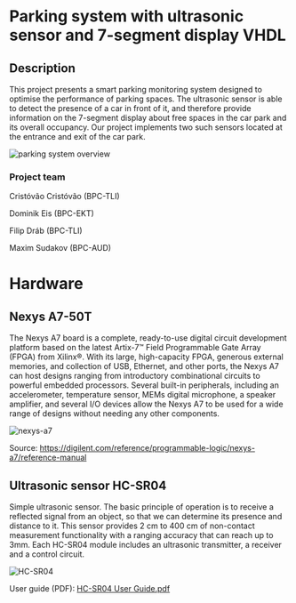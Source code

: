 # Parking system with ultrasonic sensor and 7-segment display VHDL

## Description
This project presents a smart parking monitoring system designed to optimise the performance of parking spaces. The ultrasonic sensor is able to detect the presence of a car in front of it, and therefore provide information on the 7-segment display about free spaces in the car park and its overall occupancy. Our project implements two such sensors located at the entrance and exit of the car park.

![parking system overview](https://github.com/markizdw/DE1_project_VUT/assets/114153808/a8e24295-fadc-4517-ba8d-616ab9735eb6)

### Project team
Cristóvão Cristóvão (BPC-TLI)

Dominik Eis (BPC-EKT)

Filip Dráb (BPC-TLI)

Maxim Sudakov (BPC-AUD)

# Hardware

## Nexys A7-50T

The Nexys A7 board is a complete, ready-to-use digital circuit development platform based on the latest Artix-7™ Field Programmable Gate Array (FPGA) from Xilinx®. With its large, high-capacity FPGA, generous external memories, and collection of USB, Ethernet, and other ports, the Nexys A7 can host designs ranging from introductory combinational circuits to powerful embedded processors. Several built-in peripherals, including an accelerometer, temperature sensor, MEMs digital microphone, a speaker amplifier, and several I/O devices allow the Nexys A7 to be used for a wide range of designs without needing any other components.

![nexys-a7](https://github.com/markizdw/Smart-parking-system-project/assets/114153808/ecbc7230-61e2-44fa-8fe9-191917c8a817)

Source: https://digilent.com/reference/programmable-logic/nexys-a7/reference-manual

## Ultrasonic sensor HC-SR04

Simple ultrasonic sensor. The basic principle of operation is to receive a reflected signal from an object, so that we can determine its presence and distance to it.  This sensor provides 2 cm to 400 cm of non-contact measurement functionality with a ranging accuracy that can reach up to 3mm. Each HC-SR04 module includes an ultrasonic transmitter, a receiver and a control circuit.

![HC-SR04](https://github.com/markizdw/DE1_project_VUT/assets/114153808/3fb5c647-f808-4843-8759-223d665550f8)

User guide (PDF): [HC-SR04 User Guide.pdf](https://github.com/markizdw/DE1_project_VUT/files/15001950/HC-SR04.User.Guide.pdf)
